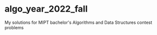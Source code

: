 # algo_year_2022_fall
My solutions for MIPT bachelor's Algorithms and Data Structures contest problems
